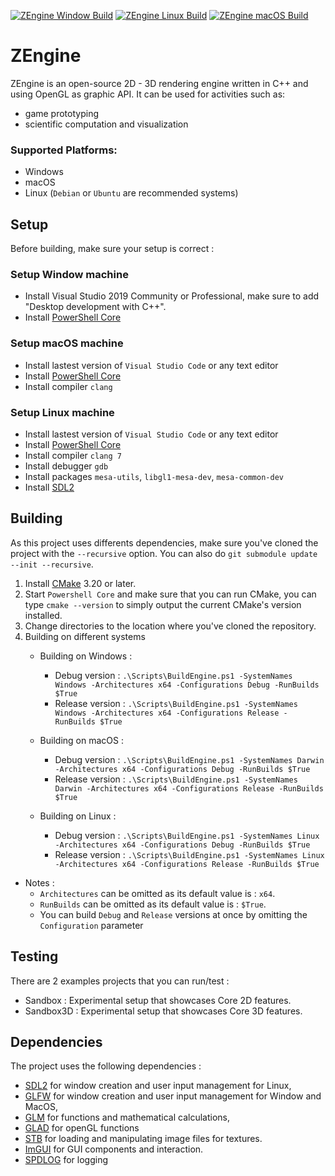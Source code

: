 [![ZEngine Window Build](https://github.com/JeanPhilippeKernel/RendererEngine/actions/workflows/window-build.yml/badge.svg)](https://github.com/JeanPhilippeKernel/RendererEngine/actions/workflows/window-build.yml)	[![ZEngine Linux Build](https://github.com/JeanPhilippeKernel/RendererEngine/actions/workflows/linux-build.yml/badge.svg)](https://github.com/JeanPhilippeKernel/RendererEngine/actions/workflows/linux-build.yml) [![ZEngine macOS Build](https://github.com/JeanPhilippeKernel/RendererEngine/actions/workflows/macOS-build.yml/badge.svg)](https://github.com/JeanPhilippeKernel/RendererEngine/actions/workflows/macOS-build.yml)

# ZEngine

ZEngine is an open-source 2D - 3D rendering engine written in C++ and using OpenGL as graphic API.
It can be used for activities such as:
  - game prototyping
  - scientific computation and visualization

### Supported Platforms:
- Windows
- macOS
- Linux (`Debian` or `Ubuntu` are recommended systems)

## Setup

Before building, make sure your setup is correct : 

### Setup Window machine

- Install Visual Studio 2019 Community or Professional, make sure to add "Desktop development with C++".
- Install [PowerShell Core](https://github.com/PowerShell/PowerShell/releases)  

### Setup macOS machine

- Install lastest version of `Visual Studio Code` or any text editor
- Install [PowerShell Core](https://github.com/PowerShell/PowerShell/releases)
- Install compiler `clang`

### Setup Linux machine

- Install lastest version of `Visual Studio Code` or any text editor
- Install [PowerShell Core](https://github.com/PowerShell/PowerShell/releases)
- Install compiler `clang 7`
- Install debugger `gdb`
- Install packages `mesa-utils`, `libgl1-mesa-dev`, `mesa-common-dev`
- Install [SDL2](https://gigi.nullneuron.net/gigilabs/how-to-set-up-sdl2-on-linux/) 

## Building 

As this project uses differents dependencies, make sure you've cloned the project with the `--recursive` option.
You can also do  `git submodule update --init --recursive`.

1. Install [CMake](https://cmake.org/download/) 3.20 or later.
2. Start `Powershell Core` and make sure that you can run CMake, you can type `cmake --version` to simply output the current CMake's version installed.
3. Change directories to the location where you've cloned the repository.
4. Building on different systems
	- Building on Windows : 
		- Debug version :	`.\Scripts\BuildEngine.ps1 -SystemNames Windows -Architectures x64 -Configurations Debug -RunBuilds $True`
		- Release version :	`.\Scripts\BuildEngine.ps1 -SystemNames Windows -Architectures x64 -Configurations Release -RunBuilds $True`

	- Building on macOS :
		- Debug version :	`.\Scripts\BuildEngine.ps1 -SystemNames Darwin -Architectures x64 -Configurations Debug -RunBuilds $True`
		- Release version :	`.\Scripts\BuildEngine.ps1 -SystemNames Darwin -Architectures x64 -Configurations Release -RunBuilds $True`

	- Building on Linux :
		- Debug version :	`.\Scripts\BuildEngine.ps1 -SystemNames Linux -Architectures x64 -Configurations Debug -RunBuilds $True`
		- Release version :	`.\Scripts\BuildEngine.ps1 -SystemNames Linux -Architectures x64 -Configurations Release -RunBuilds $True`

- Notes :
	- `Architectures` can be omitted as its default value is : `x64`.
	- `RunBuilds` can be omitted as its default value is : `$True`.
	- You can build `Debug` and `Release` versions at once by omitting the `Configuration` parameter

## Testing

There are 2 examples projects that you can run/test :
 - Sandbox : Experimental setup that showcases Core 2D features.
 - Sandbox3D : Experimental setup that showcases Core 3D features. 

## Dependencies

The project uses the following dependencies : 
 - [SDL2](https://www.libsdl.org/download-2.0.php) for window creation and user input management for Linux,
 - [GLFW](https://github.com/glfw/glfw) for window creation and user input management for Window and MacOS,
 - [GLM](https://glm.g-truc.net/0.9.9/index.html) for functions and mathematical calculations,
 - [GLAD](https://glad.dav1d.de/) for openGL functions 
 - [STB](https://github.com/nothings/stb) for loading and manipulating image files for textures.
 - [ImGUI](https://github.com/ocornut/imgui) for GUI components and interaction.
 - [SPDLOG](https://github.com/gabime/spdlog) for logging
